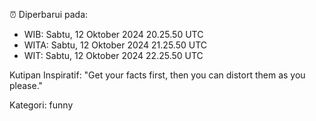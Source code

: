 ⏰ Diperbarui pada:
- WIB: Sabtu, 12 Oktober 2024 20.25.50 UTC
- WITA: Sabtu, 12 Oktober 2024 21.25.50 UTC
- WIT: Sabtu, 12 Oktober 2024 22.25.50 UTC

Kutipan Inspiratif:
"Get your facts first, then you can distort them as you please."


Kategori: funny

